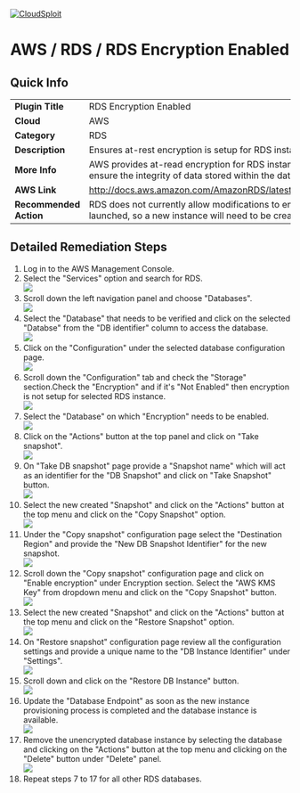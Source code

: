 [![CloudSploit](https://cloudsploit.com/img/logo-new-big-text-100.png "CloudSploit")](https://cloudsploit.com)

# AWS / RDS / RDS Encryption Enabled

## Quick Info

| | |
|-|-|
| **Plugin Title** | RDS Encryption Enabled |
| **Cloud** | AWS |
| **Category** | RDS |
| **Description** | Ensures at-rest encryption is setup for RDS instances |
| **More Info** | AWS provides at-read encryption for RDS instances which should be enabled to ensure the integrity of data stored within the databases. |
| **AWS Link** | http://docs.aws.amazon.com/AmazonRDS/latest/UserGuide/Overview.Encryption.html |
| **Recommended Action** | RDS does not currently allow modifications to encryption after the instance has been launched, so a new instance will need to be created with encryption enabled. |

## Detailed Remediation Steps

1. Log in to the AWS Management Console.
2. Select the "Services" option and search for RDS. </br> <img src="/resources/aws/rds/rds-encryption-enabled/step2.png"/>
3. Scroll down the left navigation panel and choose "Databases". </br> <img src="/resources/aws/rds/rds-encryption-enabled/step3.png"/>
4. Select the "Database" that needs to be verified and click on the  selected "Databse" from the "DB identifier" column to access the database.</br><img src="/resources/aws/rds/rds-encryption-enabled/step4.png"/>
5. Click on the "Configuration" under the selected database configuration page.</br><img src="/resources/aws/rds/rds-encryption-enabled/step5.png"/>
6. Scroll down the "Configuration" tab and check the "Storage" section.Check the "Encryption" and if it's "Not Enabled" then encryption is not setup for selected RDS instance.</br><img src="/resources/aws/rds/rds-encryption-enabled/step6.png"/>
7. Select the "Database" on which "Encryption" needs to be enabled.</br><img src="/resources/aws/rds/rds-encryption-enabled/step7.png"/>
8. Click on the "Actions" button at the top panel and click on "Take snapshot". </br><img src="/resources/aws/rds/rds-encryption-enabled/step8.png"/>
9. On "Take DB snapshot" page provide a "Snapshot name" which will act as an identifier for the "DB Snapshot" and click on "Take Snapshot" button.</br><img src="/resources/aws/rds/rds-encryption-enabled/step9.png"/>
10. Select the new created "Snapshot" and click on the "Actions" button at the top menu and click on the "Copy Snapshot" option.</br><img src="/resources/aws/rds/rds-encryption-enabled/step10.png"/>
11. Under the "Copy snapshot" configuration page select the "Destination Region" and provide the "New DB Snapshot Identifier" for the new snapshot. </br><img src="/resources/aws/rds/rds-encryption-enabled/step11.png"/>
12. Scroll down the "Copy snapshot" configuration page and click on "Enable encryption" under Encryption section. Select the "AWS KMS Key" from dropdown menu and click on the "Copy Snapshot" button.</br><img src="/resources/aws/rds/rds-encryption-enabled/step12.png"/>
13. Select the new created "Snapshot" and click on the "Actions" button at the top menu and click on the "Restore Snapshot" option.</br><img src="/resources/aws/rds/rds-encryption-enabled/step13.png"/>
14. On "Restore snapshot" configuration page review all the configuration settings and provide a unique name to the "DB Instance Identifier" under "Settings".</br><img src="/resources/aws/rds/rds-encryption-enabled/step14.png"/>
15. Scroll down and click on the "Restore DB Instance" button. </br><img src="/resources/aws/rds/rds-encryption-enabled/step15.png"/>
16. Update the "Database Endpoint" as soon as the new instance provisioning process is completed and the database instance is available. </br><img src="/resources/aws/rds/rds-encryption-enabled/step16.png"/>
17. Remove the unencrypted database instance by selecting the database and clicking on the "Actions" button at the top menu and clicking on the "Delete" button under "Delete" panel. </br><img src="/resources/aws/rds/rds-encryption-enabled/step17.png"/>
18. Repeat steps 7 to 17 for all other RDS databases. 

